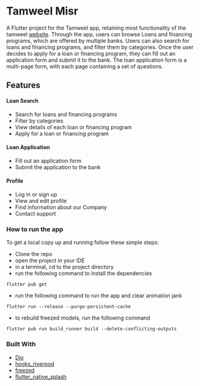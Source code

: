 # Tamweel Misr

A Flutter project for the Tamweel app, retaining most functionality of the tamweel [website](https://tamweelmisr.com). Through the app, users can browse Loans and financing programs, which are offered by multiple banks. Users can also search for loans and financing programs, and filter them by categories. Once the user decides to apply for a loan or financing program, they can fill out an application form and submit it to the bank. The loan application form is a multi-page form, with each page containing a set of questions.

## Features

#### Loan Search

- Search for loans and financing programs
- Filter by categories
- View details of each loan or financing program
- Apply for a loan or financing program

#### Loan Application

- Fill out an application form
- Submit the application to the bank

#### Profile

- Log in or sign up
- View and edit profile
- Find information about our Company
- Contact support

### How to run the app

To get a local copy up and running follow these simple steps:
- Clone the repo
- open the project in your IDE
- in a terminal, cd to the project directory
- run the following command to install the dependencies
```
flutter pub get
```
- run the following command to run the app and clear animation jank
```
flutter run --release --purge-persistent-cache
```
- to rebuild freezed models, run the following command
```
flutter pub run build_runner build --delete-conflicting-outputs
```

### Built With

- [Dio](https://pub.dev/packages/dio)
- [hooks_riverpod](https://pub.dev/packages/hooks_riverpod)
- [freezed](https://pub.dev/packages/freezed)
- [flutter_native_splash ](https://pub.dev/packages/flutter_native_splash)
